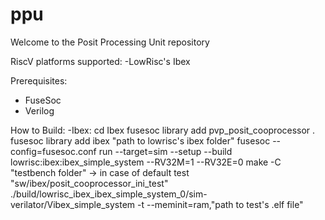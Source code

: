 # ppu
Welcome to the Posit Processing Unit repository

RiscV platforms supported:
  -LowRisc's Ibex
  
 Prerequisites:
  - FuseSoc
  - Verilog
  
 How to Build:
  -Ibex: 
      cd Ibex
      fusesoc library add pvp_posit_cooprocessor .
      fusesoc library add ibex "path to lowrisc's ibex folder"
      fusesoc --config=fusesoc.conf run --target=sim --setup --build lowrisc:ibex:ibex_simple_system --RV32M=1 --RV32E=0
      make -C "testbench folder" -> in case of default test "sw/ibex/posit_cooprocessor_ini_test"
      ./build/lowrisc_ibex_ibex_simple_system_0/sim-verilator/Vibex_simple_system -t --meminit=ram,"path to test's .elf file"

